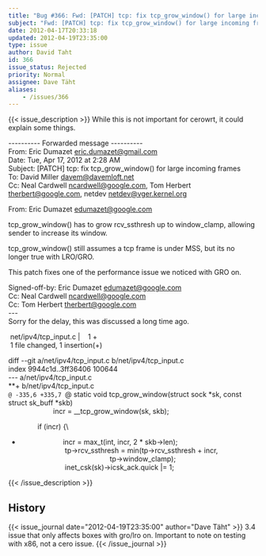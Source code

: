 ```yaml
---
title: "Bug #366: Fwd: [PATCH] tcp: fix tcp_grow_window() for large incoming frames"
subject: "Fwd: [PATCH] tcp: fix tcp_grow_window() for large incoming frames"
date: 2012-04-17T20:33:18
updated: 2012-04-19T23:35:00
type: issue
author: David Taht
id: 366
issue_status: Rejected
priority: Normal
assignee: Dave Täht
aliases:
    - /issues/366
---
```


{{< issue_description >}}
While this is not important for cerowrt, it could explain some things.

---------- Forwarded message ----------\
From: Eric Dumazet <eric.dumazet@gmail.com>\
Date: Tue, Apr 17, 2012 at 2:28 AM\
Subject: \[PATCH\] tcp: fix tcp\_grow\_window() for large incoming
frames\
To: David Miller <davem@davemloft.net>\
Cc: Neal Cardwell <ncardwell@google.com>, Tom Herbert\
<therbert@google.com>, netdev <netdev@vger.kernel.org>

From: Eric Dumazet <edumazet@google.com>

tcp\_grow\_window() has to grow rcv\_ssthresh up to window\_clamp,
allowing\
sender to increase its window.

tcp\_grow\_window() still assumes a tcp frame is under MSS, but its no\
longer true with LRO/GRO.

This patch fixes one of the performance issue we noticed with GRO on.

Signed-off-by: Eric Dumazet <edumazet@google.com>\
Cc: Neal Cardwell <ncardwell@google.com>\
Cc: Tom Herbert <therbert@google.com>\
---\
Sorry for the delay, this was discussed a long time ago.

 net/ipv4/tcp\_input.c |    1 +\
 1 file changed, 1 insertion(+)

diff --git a/net/ipv4/tcp\_input.c b/net/ipv4/tcp\_input.c\
index 9944c1d..3ff36406 100644\
--- a/net/ipv4/tcp\_input.c\
**+ b/net/ipv4/tcp\_input.c\
`@ -335,6 +335,7 `@ static void tcp\_grow\_window(struct sock \*sk,
const\
struct sk\_buff \*skb)\
                       incr = \_\_tcp\_grow\_window(sk, skb);

               if (incr) {\
+                       incr = max\_t(int, incr, 2 \* skb-&gt;len);\
                       tp-&gt;rcv\_ssthresh = min(tp-&gt;rcv\_ssthresh +
incr,\
                                              tp-&gt;window\_clamp);\
                       inet\_csk(sk)-&gt;icsk\_ack.quick |= 1;


{{< /issue_description >}}

## History
{{< issue_journal date="2012-04-19T23:35:00" author="Dave Täht" >}}
3.4 issue that only affects boxes with gro/lro on. Important to note on
testing with x86, not a cero issue.
{{< /issue_journal >}}

